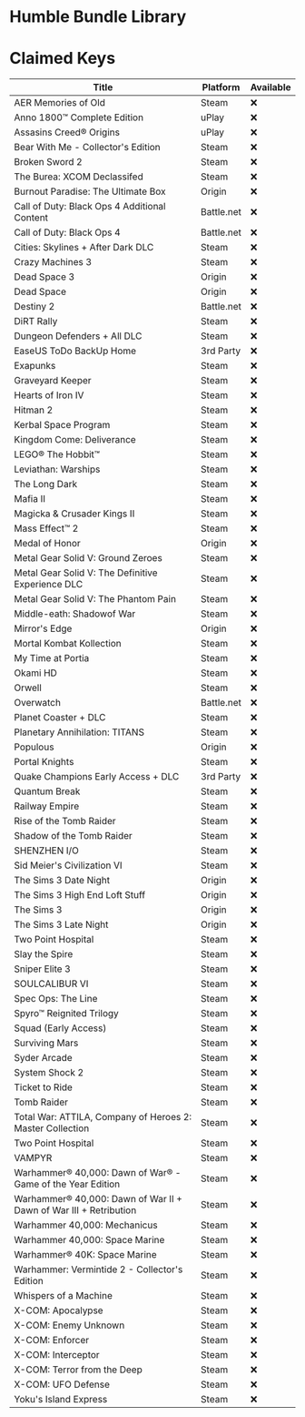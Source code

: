 Humble Bundle Library
=====================

# Claimed Keys

| Title | Platform | Available |
|--------------------------|----------|---------|
| AER Memories of Old | Steam | ❌ |
| Anno 1800™ Complete Edition | uPlay | ❌ |
| Assasins Creed® Origins | uPlay | ❌ |
| Bear With Me - Collector's Edition | Steam | ❌ |
| Broken Sword 2 | Steam | ❌ |
| The Burea: XCOM Declassifed | Steam | ❌ |
| Burnout Paradise: The Ultimate Box | Origin | ❌ |
| Call of Duty: Black Ops 4 Additional Content | Battle.net | ❌ |
| Call of Duty: Black Ops 4 | Battle.net | ❌ |
| Cities: Skylines + After Dark DLC | Steam | ❌ |
| Crazy Machines 3 | Steam | ❌ |
| Dead Space 3 | Origin | ❌ |
| Dead Space | Origin | ❌ |
| Destiny 2 | Battle.net | ❌ |
| DiRT Rally | Steam | ❌ |
| Dungeon Defenders + All DLC | Steam | ❌ |
| EaseUS ToDo BackUp Home | 3rd Party | ❌ |
| Exapunks | Steam | ❌ |
| Graveyard Keeper | Steam | ❌ |
| Hearts of Iron IV | Steam | ❌ |
| Hitman 2 | Steam | ❌ |
| Kerbal Space Program | Steam | ❌ |
| Kingdom Come: Deliverance | Steam | ❌ |
| LEGO® The Hobbit™ | Steam | ❌ |
| Leviathan: Warships | Steam | ❌ |
| The Long Dark | Steam | ❌ |
| Mafia II | Steam | ❌ |
| Magicka & Crusader Kings II | Steam | ❌ |
| Mass Effect™ 2 | Steam | ❌ |
| Medal of Honor | Origin | ❌ |
| Metal Gear Solid V: Ground Zeroes | Steam | ❌ |
| Metal Gear Solid V: The Definitive  Experience DLC | Steam | ❌ |
| Metal Gear Solid V: The Phantom Pain | Steam | ❌ |
| Middle-eath: Shadowof War | Steam | ❌ |
| Mirror's Edge | Origin | ❌ |
| Mortal Kombat Kollection | Steam | ❌ |
| My Time at Portia | Steam | ❌ |
| Okami HD | Steam | ❌ |
| Orwell | Steam | ❌ |
| Overwatch | Battle.net | ❌ |
| Planet Coaster + DLC | Steam | ❌ |
| Planetary Annihilation: TITANS | Steam | ❌ |
| Populous | Origin | ❌ |
| Portal Knights | Steam | ❌ |
| Quake Champions Early Access + DLC | 3rd Party | ❌ |
| Quantum Break | Steam | ❌ |
| Railway Empire | Steam | ❌ |
| Rise of the Tomb Raider | Steam | ❌ |
| Shadow of the Tomb Raider | Steam | ❌ |
| SHENZHEN I/O | Steam | ❌ |
| Sid Meier's Civilization VI | Steam | ❌ |
| The Sims 3 Date Night | Origin | ❌ |
| The Sims 3 High End Loft Stuff | Origin | ❌ |
| The Sims 3 | Origin | ❌ |
| The Sims 3 Late Night | Origin | ❌ |
| Two Point Hospital | Steam | ❌ |
| Slay the Spire | Steam | ❌ |
| Sniper Elite 3 | Steam | ❌ |
| SOULCALIBUR VI | Steam | ❌ |
| Spec Ops: The Line | Steam | ❌ |
| Spyro™ Reignited Trilogy | Steam | ❌ |
| Squad (Early Access) | Steam | ❌ |
| Surviving Mars | Steam | ❌ |
| Syder Arcade | Steam | ❌ |
| System Shock 2 | Steam | ❌ |
| Ticket to Ride | Steam | ❌ |
| Tomb Raider | Steam | ❌ |
| Total War: ATTILA, Company of Heroes 2: Master Collection | Steam | ❌ |
| Two Point Hospital | Steam | ❌ |
| VAMPYR | Steam | ❌ |
| Warhammer® 40,000: Dawn of War® - Game of the Year Edition | Steam | ❌ |
| Warhammer® 40,000: Dawn of War II + Dawn of War III + Retribution | Steam | ❌ |
| Warhammer 40,000: Mechanicus | Steam | ❌ |
| Warhammer 40,000: Space Marine | Steam | ❌ |
| Warhammer® 40K: Space Marine | Steam | ❌ |
| Warhammer: Vermintide 2 - Collector's Edition | Steam | ❌ |
| Whispers of a Machine | Steam | ❌ |
| X-COM: Apocalypse | Steam | ❌ |
| X-COM: Enemy Unknown | Steam | ❌ |
| X-COM: Enforcer | Steam | ❌ |
| X-COM: Interceptor | Steam | ❌ |
| X-COM: Terror from the Deep | Steam | ❌ |
| X-COM: UFO Defense | Steam | ❌ |
| Yoku's Island Express | Steam | ❌ |
